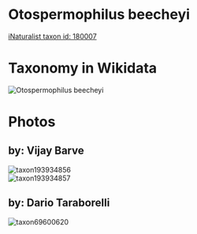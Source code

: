 
Otospermophilus beecheyi
========================
  
[iNaturalist taxon id: 180007](https://www.inaturalist.org/taxa/180007)
# Taxonomy in Wikidata
  
![Otospermophilus beecheyi](../wikidata_schemas/Otospermophilus_beecheyi.gv.png)
# Photos

## by: Vijay Barve
  
![taxon193934856](https://inaturalist-open-data.s3.amazonaws.com/photos/207733702/medium.jpeg)  
![taxon193934857](https://inaturalist-open-data.s3.amazonaws.com/photos/207733720/medium.jpeg)
## by: Dario Taraborelli
  
![taxon69600620](https://inaturalist-open-data.s3.amazonaws.com/photos/74896265/medium.jpg)